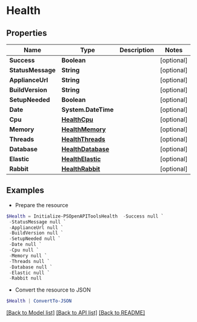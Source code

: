 # Health
## Properties

Name | Type | Description | Notes
------------ | ------------- | ------------- | -------------
**Success** | **Boolean** |  | [optional] 
**StatusMessage** | **String** |  | [optional] 
**ApplianceUrl** | **String** |  | [optional] 
**BuildVersion** | **String** |  | [optional] 
**SetupNeeded** | **Boolean** |  | [optional] 
**Date** | **System.DateTime** |  | [optional] 
**Cpu** | [**HealthCpu**](HealthCpu.md) |  | [optional] 
**Memory** | [**HealthMemory**](HealthMemory.md) |  | [optional] 
**Threads** | [**HealthThreads**](HealthThreads.md) |  | [optional] 
**Database** | [**HealthDatabase**](HealthDatabase.md) |  | [optional] 
**Elastic** | [**HealthElastic**](HealthElastic.md) |  | [optional] 
**Rabbit** | [**HealthRabbit**](HealthRabbit.md) |  | [optional] 

## Examples

- Prepare the resource
```powershell
$Health = Initialize-PSOpenAPIToolsHealth  -Success null `
 -StatusMessage null `
 -ApplianceUrl null `
 -BuildVersion null `
 -SetupNeeded null `
 -Date null `
 -Cpu null `
 -Memory null `
 -Threads null `
 -Database null `
 -Elastic null `
 -Rabbit null
```

- Convert the resource to JSON
```powershell
$Health | ConvertTo-JSON
```

[[Back to Model list]](../README.md#documentation-for-models) [[Back to API list]](../README.md#documentation-for-api-endpoints) [[Back to README]](../README.md)

